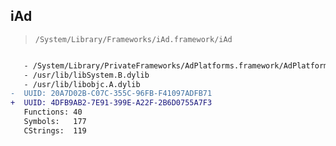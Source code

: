 ## iAd

> `/System/Library/Frameworks/iAd.framework/iAd`

```diff

   - /System/Library/PrivateFrameworks/AdPlatforms.framework/AdPlatforms
   - /usr/lib/libSystem.B.dylib
   - /usr/lib/libobjc.A.dylib
-  UUID: 20A7D02B-C07C-355C-96FB-F41097ADFB71
+  UUID: 4DFB9AB2-7E91-399E-A22F-2B6D0755A7F3
   Functions: 40
   Symbols:   177
   CStrings:  119

```
